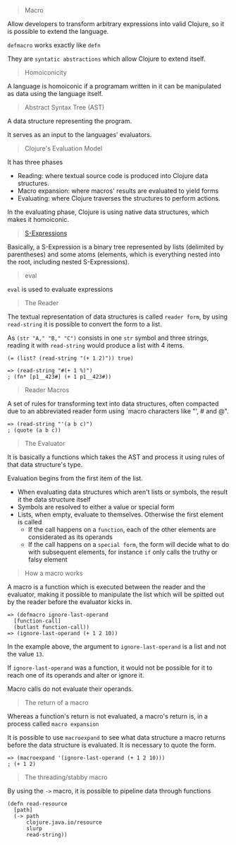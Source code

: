 > Macro

Allow developers to transform arbitrary expressions into valid Clojure, so it is possible to extend the language.

`defmacro` works exactly like `defn`

They are `syntatic abstractions` which allow Clojure to extend itself.

> Homoiconicity

A language is homoiconic if a programam written in it can be manipulated as data using the language itself.

> Abstract Syntax Tree (AST)

A data structure representing the program.

It serves as an input to the languages' evaluators.

> Clojure's Evaluation Model

It has three phases

* Reading: where textual source code is produced into Clojure data structures.
* Macro expansion: where macros' results are evaluated to yield forms
* Evaluating: where Clojure traverses the structures to perform actions.

In the evaluating phase, Clojure is using native data structures, which makes it homoiconic.

> [S-Expressions](http://www.gigamonkeys.com/book/syntax-and-semantics.html)

Basically, a S-Expression is a binary tree represented by lists (delimited by parentheses) and some atoms (elements, which is everything nested into the root, including nested S-Expressions).

> eval

`eval` is used to evaluate expressions

> The Reader

The textual representation of data structures is called `reader form`, by using `read-string` it is possible to convert the form to a list.

As `(str "A," "B," "C")` consists in one `str` symbol and three strings, reading it with `read-string` would produce a list with 4 items.

`(= (list? (read-string "(+ 1 2)")) true)`

```
=> (read-string "#(+ 1 %)")
; (fn* [p1__423#] (+ 1 p1__423#))
```

> Reader Macros

A set of rules for transforming text into data structures, often compacted due to an abbreviated reader form using `macro characters like "', # and @".

```
=> (read-string "'(a b c)")
; (quote (a b c))
```

> The Evaluator

It is basically a functions which takes the AST and process it using rules of that data structure's type.

Evaluation begins from the first item of the list.

* When evaluating data structures which aren't lists or symbols, the result it the data structure itself
* Symbols are resolved to either a value or special form
* Lists, when empty, evaluate to themselves. Otherwise the first element is called
    * If the call happens on a `function`, each of the other elements are considerated as its operands
    * If the call happens on a `special form`, the form will decide what to do with subsequent elements, for instance `if` only calls the truthy or falsy element

> How a macro works

A macro is a function which is executed between the reader and the evaluator, making it possible to manipulate the list which will be spitted out by the reader before the evaluator kicks in.

```
=> (defmacro ignore-last-operand
  [function-call]
  (butlast function-call))
=> (ignore-last-operand (+ 1 2 10))
```

In the example above, the argument to `ignore-last-operand` is a list and not the value `13`.

If `ignore-last-operand` was a function, it would not be possible for it to reach one of its operands and alter or ignore it.

Macro calls do not evaluate their operands.

> The return of a macro

Whereas a function's return is not evaluated, a macro's return is, in a process called `macro expansion`

It is possible to use `macroexpand` to see what data structure a macro returns before the data structure is evaluated. It is necessary to quote the form.

```
=> (macroexpand '(ignore-last-operand (+ 1 2 10)))
; (+ 1 2)
```

> The threading/stabby macro

By using the `->` macro, it is possible to pipeline data through functions

```
(defn read-resource
  [path]
  (-> path
      clojure.java.io/resource
      slurp
      read-string))
```